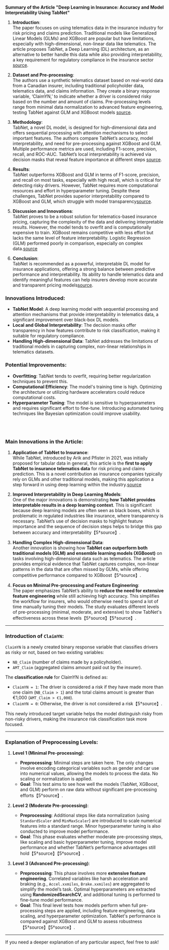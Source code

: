 **Summary of the Article "Deep Learning in Insurance: Accuracy and Model Interpretability Using TabNet"**

1. **Introduction**:  
   The paper focuses on using telematics data in the insurance industry for risk pricing and claims prediction. Traditional models like Generalized Linear Models (GLMs) and XGBoost are popular but have limitations, especially with high-dimensional, non-linear data like telematics. The article proposes TabNet, a Deep Learning (DL) architecture, as an alternative to better handle this data while also providing interpretability, a key requirement for regulatory compliance in the insurance sector [source](https://www.sciencedirect.com/science/article/pii/S0957417423000441).

2. **Dataset and Pre-processing**:  
   The authors use a synthetic telematics dataset based on real-world data from a Canadian insurer, including traditional policyholder data, telematics data, and claims information. They create a binary response variable, ‘ClaimYN,’ to indicate whether a driver is considered risky based on the number and amount of claims. Pre-processing levels range from minimal data normalization to advanced feature engineering, testing TabNet against GLM and XGBoost models [source](https://www.sciencedirect.com/science/article/pii/S0957417423000441).

3. **Methodology**:  
   TabNet, a novel DL model, is designed for high-dimensional data and offers sequential processing with attention mechanisms to select important features. The authors compare TabNet’s accuracy, model interpretability, and need for pre-processing against XGBoost and GLM. Multiple performance metrics are used, including F1-score, precision, recall, and ROC-AUC. TabNet’s local interpretability is achieved via decision masks that reveal feature importance at different steps [source](https://www.sciencedirect.com/science/article/pii/S0957417423000441).

4. **Results**:  
   TabNet outperforms XGBoost and GLM in terms of F1-score, precision, and recall on most tasks, especially with high recall, which is critical for detecting risky drivers. However, TabNet requires more computational resources and effort in hyperparameter tuning. Despite these challenges, TabNet provides superior interpretability compared to XGBoost and GLM, which struggle with model transparency[source](https://www.sciencedirect.com/science/article/pii/S0957417423000441).

5. **Discussion and Innovations**:  
   TabNet proves to be a robust solution for telematics-based insurance pricing, capturing the complexity of the data and delivering interpretable results. However, the model tends to overfit and is computationally expensive to train. XGBoost remains competitive with less effort but lacks the same level of feature interpretability. Logistic Regression (GLM) performed poorly in comparison, especially on complex data.[source](https://www.sciencedirect.com/science/article/pii/S0957417423000441)

6. **Conclusion**:  
   TabNet is recommended as a powerful, interpretable DL model for insurance applications, offering a strong balance between predictive performance and interpretability. Its ability to handle telematics data and identify meaningful features can help insurers develop more accurate and transparent pricing models[source](https://www.sciencedirect.com/science/article/pii/S0957417423000441).

### Innovations Introduced:
- **TabNet Model**: A deep learning model with sequential processing and attention mechanisms that provide interpretability in telematics data, a significant improvement over black-box DL models.
- **Local and Global Interpretability**: The decision masks offer transparency in how features contribute to risk classification, making it suitable for regulatory compliance.
- **Handling High-dimensional Data**: TabNet addresses the limitations of traditional models in capturing complex, non-linear relationships in telematics datasets.

### Potential Improvements:
- **Overfitting**: TabNet tends to overfit, requiring better regularization techniques to prevent this.
- **Computational Efficiency**: The model's training time is high. Optimizing the architecture or utilizing hardware accelerators could reduce computational costs.
- **Hyperparameter Tuning**: The model is sensitive to hyperparameters and requires significant effort to fine-tune. Introducing automated tuning techniques like Bayesian optimization could improve usability.



<br><br>


### Main Innovations in the Article:

1. **Application of TabNet to Insurance**:  
   While TabNet, introduced by Arik and Pfister in 2021, was initially proposed for tabular data in general, this article is the **first to apply TabNet to insurance telematics data** for risk pricing and claims prediction. This is a novel contribution as insurance companies typically rely on GLMs and other traditional models, making this application a step forward in using deep learning within the industry.[source](https://www.sciencedirect.com/science/article/pii/S0957417423000441)

2. **Improved Interpretability in Deep Learning Models**:  
   One of the major innovations is demonstrating **how TabNet provides interpretable results in a deep learning context**. This is significant because deep learning models are often seen as black boxes, which is problematic in regulated industries like insurance, where transparency is necessary. TabNet’s use of decision masks to highlight feature importance and the sequence of decision steps helps to bridge this gap between accuracy and interpretability【5†source】.

3. **Handling Complex High-dimensional Data**:  
   Another innovation is showing how **TabNet can outperform both traditional models (GLM) and ensemble learning models (XGBoost)** on tasks involving high-dimensional data such as telematics. The article provides empirical evidence that TabNet captures complex, non-linear patterns in the data that are often missed by GLMs, while offering competitive performance compared to XGBoost【5†source】.

4. **Focus on Minimal Pre-processing and Feature Engineering**:  
   The paper emphasizes TabNet’s ability to **reduce the need for extensive feature engineering** while still achieving high accuracy. This simplifies the workflow for insurers, who would otherwise need to spend a lot of time manually tuning their models. The study evaluates different levels of pre-processing (minimal, moderate, and extensive) to show TabNet's effectiveness across these levels【5†source】【5†source】.

---

### Introduction of `ClaimYN`:

`ClaimYN` is a newly created binary response variable that classifies drivers as risky or not, based on two existing variables:
- `NB_Claim` (number of claims made by a policyholder).
- `AMT_Claim` (aggregated claims amount paid out by the insurer).

The **classification rule** for ClaimYN is defined as:
- `ClaimYN = 1`: The driver is considered a risk if they have made more than one claim (`NB_Claim > 1`) and the total claims amount is greater than €1,000 (`AMT_Claim > €1,000`).
- `ClaimYN = 0`: Otherwise, the driver is not considered a risk【5†source】.

This newly introduced target variable helps the model distinguish risky from non-risky drivers, making the insurance risk classification task more focused.

---

### Explanation of Preprocessing Levels:

1. **Level 1 (Minimal Pre-processing)**:
   - **Preprocessing**: Minimal steps are taken here. The only changes involve encoding categorical variables such as gender and car use into numerical values, allowing the models to process the data. No scaling or normalization is applied.
   - **Goal**: This test aims to see how well the models (TabNet, XGBoost, and GLM) perform on raw data without significant pre-processing efforts【5†source】.

2. **Level 2 (Moderate Pre-processing)**:
   - **Preprocessing**: Additional steps like data normalization (using `StandardScaler` and `MinMaxScaler`) are introduced to scale numerical features into a standard range. Minor hyperparameter tuning is also conducted to improve model performance.
   - **Goal**: This phase evaluates whether moderate pre-processing steps, like scaling and basic hyperparameter tuning, improve model performance and whether TabNet’s performance advantages still hold【5†source】【5†source】.

3. **Level 3 (Advanced Pre-processing)**:
   - **Preprocessing**: This phase involves more **extensive feature engineering**. Correlated variables like harsh acceleration and braking (e.g., `Accel.xxmiles`, `Brake.xxmiles`) are aggregated to simplify the model’s task. Optimal hyperparameters are extracted using **RandomizedSearchCV**, and additional tuning is performed to fine-tune model performance.
   - **Goal**: This final level tests how models perform when full pre-processing steps are applied, including feature engineering, data scaling, and hyperparameter optimization. TabNet's performance is compared against XGBoost and GLM to assess robustness【5†source】【5†source】.

---

If you need a deeper explanation of any particular aspect, feel free to ask!
